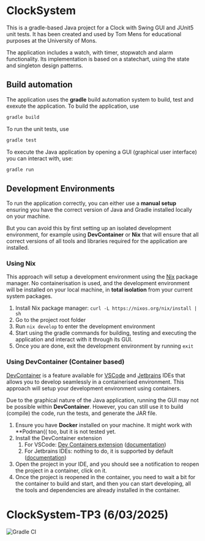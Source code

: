 # ClockSystem

This is a gradle-based Java project for a Clock with Swing GUI and JUnit5 unit
tests. It has been created and used by Tom Mens for educational purposes at the
University of Mons.

The application includes a watch, with timer, stopwatch and alarm functionality.
Its implementation is based on a statechart, using the state and singleton
design patterns.

## Build automation

The application uses the **gradle** build automation system to build, test and
exexute the application. To build the application, use

```sh
gradle build
```

To run the unit tests, use

```sh
gradle test
```

To execute the Java application by opening a GUI (graphical user interface) you
can interact with, use:

```sh
gradle run
```

## Development Environments

To run the application correctly, you can either use a **manual setup** ensuring
you have the correct version of Java and Gradle installed locally on your
machine.

But you can avoid this by first setting up an isolated development environment,
for example using **DevContainer** or **Nix** that will ensure that all correct
versions of all tools and libraries required for the application are installed.

### Using Nix

This approach will setup a development environment using the
[Nix](https://nixos.org) package manager. No containerisation is used, and the
development environment will be installed on your local machine, in **total
isolation** from your current system packages.

1. Install Nix package manager: `curl -L https://nixos.org/nix/install | sh`
2. Go to the project root folder
3. Run `nix develop` to enter the development environment
4. Start using the gradle commands for building, testing and executing the
   application and interact with it through its GUI.
5. Once you are done, exit the development environment by running `exit`

### Using DevContainer (Container based)

[DevContainer](https://containers.dev/) is a feature available for
[VSCode](https://code.visualstudio.com/) and
[Jetbrains](https://www.jetbrains.com/) IDEs that allows you to develop
seamlessly in a containerised environment. This approach will setup your
development environment using containers.

Due to the graphical nature of the Java application, running the GUI may not be
possible within **DevContainer**. However, you can still use it to build
(compile) the code, run the tests, and generate the JAR file.

1. Ensure you have **Docker** installed on your machine. It might work with
   \*\*Podman(( too, but it is not tested yet.
2. Install the DevContainer extension
   1. For VSCode:
      [Dev Containers extension](https://marketplace.visualstudio.com/items?itemName=ms-vscode-remote.remote-containers)
      ([documentation](https://code.visualstudio.com/docs/devcontainers/containers))
   2. For Jetbrains IDEs: nothing to do, it is supported by default
      ([documentation](https://www.jetbrains.com/help/idea/connect-to-devcontainer.html))
3. Open the project in your IDE, and you should see a notification to reopen the
   project in a container, click on it.
4. Once the project is reopened in the container, you need to wait a bit for the
   container to build and start, and then you can start developing, all the
   tools and dependencies are already installed in the container.

# ClockSystem-TP3 (6/03/2025)

![Gradle CI](https://github.com/3npC0nf1g/ClockSystem-TP3/actions/workflows/gradle.yml/badge.svg) 
